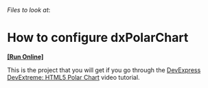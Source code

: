 <!-- default file list -->
*Files to look at*:

<!-- default file list end -->
# How to configure dxPolarChart
<!-- run online -->
**[[Run Online]](https://codecentral.devexpress.com/t190921)**
<!-- run online end -->


This is the project that you will get if you go through the <a href="http://www.youtube.com/watch?v=mcaID_EYLOo&list=PL8h4jt35t1wi-vjk5uiuGXbKe7v9syAIB&index=27">DevExpress DevExtreme: HTML5 Polar Chart</a> video tutorial.

<br/>


